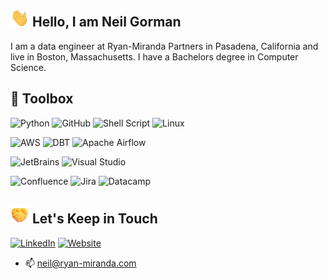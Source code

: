 <!--
**NeilGorman104/NeilGorman104** is a ✨ _special_ ✨ repository because its `README.md` (this file) appears on your GitHub profile.

![GitHub followers](https://img.shields.io/github/followers/NeilGorman104?style=social)
-->


## <img src="https://raw.githubusercontent.com/NeilGorman104/NeilGorman104/master/gifs/wave.gif" width="30px"> Hello, I am Neil Gorman

 I am a data engineer at Ryan-Miranda Partners in Pasadena, California and live in Boston, Massachusetts. I have a Bachelors degree in Computer Science. 



## 🧰 Toolbox
<!--Toolbox icons -->
![Python](https://img.shields.io/badge/python-3670A0?style=for-the-badge&logo=python&logoColor=ffdd54)
![GitHub](https://img.shields.io/badge/github-%23121011.svg?style=for-the-badge&logo=github&logoColor=white)
![Shell Script](https://img.shields.io/badge/shell_script-%23121011.svg?style=for-the-badge&logo=gnu-bash&logoColor=white)
![Linux](https://img.shields.io/badge/Linux-FCC624?style=for-the-badge&logo=linux&logoColor=black)

![AWS](https://img.shields.io/badge/AWS-%23FF9900.svg?style=for-the-badge&logo=amazon-aws&logoColor=white)
![DBT](https://img.shields.io/badge/DBT-FF694B?style=for-the-badge&logo=dbt&logoColor=white)
![Apache Airflow](https://img.shields.io/badge/Apache%20Airflow-017CEE?style=for-the-badge&logo=Apache%20Airflow&logoColor=white)

![JetBrains](https://img.shields.io/badge/jetbrains-000000?style=for-the-badge&logo=jetbrains&logoColor=white&color=black&labelColor=black)
![Visual Studio](https://img.shields.io/badge/Visual%20Studio-5C2D91.svg?style=for-the-badge&logo=visual-studio&logoColor=white)

![Confluence](https://img.shields.io/badge/confluence-%23172BF4.svg?style=for-the-badge&logo=confluence&logoColor=white)
![Jira](https://img.shields.io/badge/jira-%230A0FFF.svg?style=for-the-badge&logo=jira&logoColor=white)
![Datacamp](https://img.shields.io/badge/Datacamp-05192D?style=for-the-badge&logo=datacamp&logoColor=03E860)


## <img src="https://raw.githubusercontent.com/NeilGorman104/NeilGorman104/master/gifs/handshaking.gif" width="30px"> Let's Keep in Touch

<p align="left">
<a href="https://www.linkedin.com/in/neil-gorman-985b181b4/"><img alt="LinkedIn" src="https://img.shields.io/badge/LinkedIn-Gorman,Neil-blue?style=flat-square&logo=linkedin"></a>
<a href="https://ryan-miranda.com/"><img alt="Website" src="https://img.shields.io/badge/Website-RM-maroon?style=flat-square&logo=google-chrome"></a>

 
 - 📫 neil@ryan-miranda.com 
